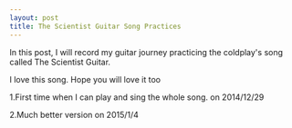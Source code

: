 ```yaml
---
layout: post
title: The Scientist Guitar Song Practices
---
```


In this post, I will record my guitar journey practicing the coldplay's song called The Scientist Guitar.

I love this song. Hope you will love it too

1.First time when I can play and sing the whole song. on 2014/12/29
<embed src="./music/1.wma" hidden="false" autostart="false" loop="true">

2.Much better version on 2015/1/4

<embed src="./music/2.mp4" hidden="false" autostart="false" loop="true">


